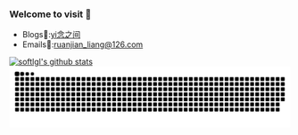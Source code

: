 ### Welcome to visit 👋

<!--
**softlgl/softlgl** is a ✨ _special_ ✨ repository because its `README.md` (this file) appears on your GitHub profile.

Here are some ideas to get you started:

- 🔭 I’m currently working on ...
- 🌱 I’m currently learning ...
- 👯 I’m looking to collaborate on ...
- 🤔 I’m looking for help with ...
- 💬 Ask me about ...
- 📫 How to reach me: ...
- 😄 Pronouns: ...
- ⚡ Fun fact: ...
-->
- Blogs📖:[yi念之间](https://www.cnblogs.com/wucy/)
- Emails📧:ruanjian_liang@126.com

[![softlgl's github stats](https://github-readme-stats.vercel.app/api?username=softlgl)](https://github.com/softlgl/github-readme-stats)
![](https://raw.githubusercontent.com/softlgl/softlgl/output/github-contribution-grid-snake-dark.svg)
